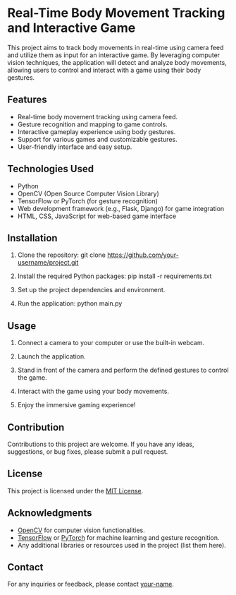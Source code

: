 # Real-Time Body Movement Tracking and Interactive Game

This project aims to track body movements in real-time using camera feed and utilize them as input for an interactive game. By leveraging computer vision techniques, the application will detect and analyze body movements, allowing users to control and interact with a game using their body gestures.

## Features

- Real-time body movement tracking using camera feed.
- Gesture recognition and mapping to game controls.
- Interactive gameplay experience using body gestures.
- Support for various games and customizable gestures.
- User-friendly interface and easy setup.

## Technologies Used

- Python
- OpenCV (Open Source Computer Vision Library)
- TensorFlow or PyTorch (for gesture recognition)
- Web development framework (e.g., Flask, Django) for game integration
- HTML, CSS, JavaScript for web-based game interface

## Installation

1. Clone the repository:
git clone https://github.com/your-username/project.git

2. Install the required Python packages:
pip install -r requirements.txt

3. Set up the project dependencies and environment.

4. Run the application:
python main.py


## Usage

1. Connect a camera to your computer or use the built-in webcam.

2. Launch the application.

3. Stand in front of the camera and perform the defined gestures to control the game.

4. Interact with the game using your body movements.

5. Enjoy the immersive gaming experience!

## Contribution

Contributions to this project are welcome. If you have any ideas, suggestions, or bug fixes, please submit a pull request.

## License

This project is licensed under the [MIT License](LICENSE).

## Acknowledgments

- [OpenCV](https://opencv.org/) for computer vision functionalities.
- [TensorFlow](https://www.tensorflow.org/) or [PyTorch](https://pytorch.org/) for machine learning and gesture recognition.
- Any additional libraries or resources used in the project (list them here).

## Contact

For any inquiries or feedback, please contact [your-name](mailto:your-email@example.com).
